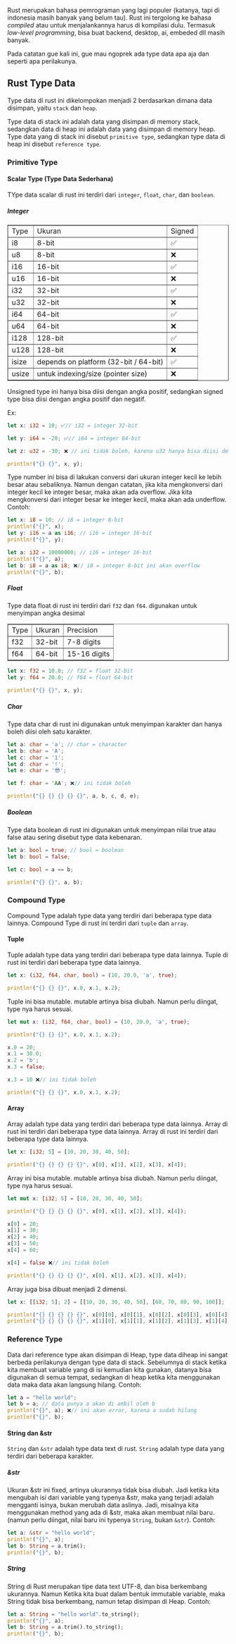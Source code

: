 Rust merupakan bahasa pemrograman yang lagi populer (katanya, tapi di indonesia masih banyak yang belum tau). Rust ini tergolong ke bahasa *compiled* atau untuk menjalankannya harus di kompilasi dulu. Termasuk *low-level programming*, bisa buat backend, desktop, ai, embeded dll masih banyak.

Pada catatan gue kali ini, gue mau ngoprek ada type data apa aja dan seperti apa perilakunya.

## Rust Type Data
Type data di rust ini dikelompokan menjadi 2 berdasarkan dimana data disimpan, yaitu `stack` dan `heap`.

Type data di stack ini adalah data yang disimpan di memory stack, sedangkan data di heap ini adalah data yang disimpan di memory heap. Type data yang di stack ini disebut `primitive type`, sedangkan type data di heap ini disebut `reference type`. 

### Primitive Type

#### Scalar Type (Type Data Sederhana)
TYpe data scalar di rust ini terdiri dari `integer`, `float`, `char`, dan `boolean`.

##### Integer
<table border="1" align="center" width="100%">
    <tr>
        <td>Type</td>
        <td>Ukuran</td>
        <td>Signed</td>
    </tr>
    <tr>
        <td>i8</td>
        <td>8-bit</td>
        <td>✅</td>
    </tr>
    <tr>
        <td>u8</td>
        <td>8-bit</td>
        <td>❌</td>
    </tr>
    <tr>
        <td>i16</td>
        <td>16-bit</td>
        <td>✅</td>
    </tr>
    <tr>
        <td>u16</td>
        <td>16-bit</td>
        <td>❌</td>
    </tr>
    <tr>
        <td>i32</td>
        <td>32-bit</td>
        <td>✅</td>
    </tr>
    <tr>
        <td>u32</td>
        <td>32-bit</td>
        <td>❌</td>
    </tr>
    <tr>
        <td>i64</td>
        <td>64-bit</td>
        <td>✅</td>
    </tr>
    <tr>
        <td>u64</td>
        <td>64-bit</td>
        <td>❌</td>
    </tr>
    <tr>
        <td>i128</td>
        <td>128-bit</td>
        <td>✅</td>
    </tr>
    <tr>
        <td>u128</td>
        <td>128-bit</td>
        <td>❌</td>
    </tr>
    <tr>
        <td>isize</td>
        <td>depends on platform (32-bit / 64-bit)</td>
        <td>✅</td>
    </tr>
    <tr>
        <td>usize</td>
        <td>untuk indexing/size (pointer size)</td>
        <td>❌</td>
    </tr>
</table>

Unsigned type ini hanya bisa diisi dengan angka positif, sedangkan signed type bisa diisi dengan angka positif dan negatif.

Ex:
```rust
let x: i32 = 10; ✅// i32 = integer 32-bit

let y: i64 = -20; ✅// i64 = integer 64-bit

let z: u32 = -30; ❌ // ini tidak boleh, karena u32 hanya bisa diisi dengan angka positif

println!("{} {}", x, y);
```

Type number ini bisa di lakukan conversi dari ukuran integer kecil ke lebih besar atau sebaliknya. Namun dengan catatan, jika kita mengkonversi dari integer kecil ke integer besar, maka akan ada overflow. Jika kita mengkonversi dari integer besar ke integer kecil, maka akan ada underflow. Contoh:
```rust
let x: i8 = 10; // i8 = integer 8-bit
println!("{}", x);
let y: i16 = a as i16; // i16 = integer 16-bit
println!("{}", y);

let a: i32 = 10000000; // i16 = integer 16-bit
println!("{}", a);
let b: i8 = a as i8; ❌// i8 = integer 8-bit ini akan overflow
println!("{}", b);
```

##### Float

Type data float di rust ini terdiri dari `f32` dan `f64`. digunakan untuk menyimpan angka desimal
<table border="1" align="center" width="100%">
    <tr>
        <td>Type</td>
        <td>Ukuran</td>
        <td>Precision</td>
    </tr>
    <tr>
        <td>f32</td>
        <td>32-bit</td>
        <td>7-8 digits</td>
    </tr>
    <tr>
        <td>f64</td>
        <td>64-bit</td>
        <td>15-16 digits</td>
    </tr>
</table>

```rust
let x: f32 = 10.0; // f32 = float 32-bit
let y: f64 = 20.0; // f64 = float 64-bit

println!("{} {}", x, y);
```

##### Char

Type data char di rust ini digunakan untuk menyimpan karakter dan hanya boleh diisi oleh satu karakter.
```rust
let a: char = 'a'; // char = character
let b: char = 'A';
let c: char = '1';
let d: char = '!';
let e: char = '😎';

let f: char = 'AA'; ❌// ini tidak boleh

println!("{} {} {} {} {}", a, b, c, d, e);
```

##### Boolean

Type data boolean di rust ini digunakan untuk menyimpan nilai true atau false atau sering disebut type data kebenaran.
```rust
let a: bool = true; // bool = boolean
let b: bool = false;

let c: bool = a == b;

println!("{} {}", a, b);
```

### Compound Type
Compound Type adalah type data yang terdiri dari beberapa type data lainnya. Compound Type di rust ini terdiri dari `tuple` dan `array`.

#### Tuple

Tuple adalah type data yang terdiri dari beberapa type data lainnya. Tuple di rust ini terdiri dari beberapa type data lainnya.
```rust
let x: (i32, f64, char, bool) = (10, 20.0, 'a', true);

println!("{} {} {}", x.0, x.1, x.2);
```

Tuple ini bisa mutable. mutable artinya bisa diubah. Namun perlu diingat, type nya harus sesuai.
```rust
let mut x: (i32, f64, char, bool) = (10, 20.0, 'a', true);

println!("{} {} {}", x.0, x.1, x.2);

x.0 = 20;
x.1 = 30.0;
x.2 = 'b';
x.3 = false;

x.3 = 10 ❌// ini tidak boleh

println!("{} {} {}", x.0, x.1, x.2);
```

#### Array

Array adalah type data yang terdiri dari beberapa type data lainnya. Array di rust ini terdiri dari beberapa type data lainnya. Array di rust ini terdiri dari beberapa type data lainnya.
```rust
let x: [i32; 5] = [10, 20, 30, 40, 50];

println!("{} {} {} {} {}", x[0], x[1], x[2], x[3], x[4]);
```

Array ini bisa mutable. mutable artinya bisa diubah. Namun perlu diingat, type nya harus sesuai.
```rust
let mut x: [i32; 5] = [10, 20, 30, 40, 50];

println!("{} {} {} {} {}", x[0], x[1], x[2], x[3], x[4]);

x[0] = 20;
x[1] = 30;
x[2] = 40;
x[3] = 50;
x[4] = 60;

x[4] = false ❌// ini tidak boleh

println!("{} {} {} {} {}", x[0], x[1], x[2], x[3], x[4]);
```
Array juga bisa dibuat menjadi 2 dimensi.
```rust
let x: [[i32; 5]; 2] = [[10, 20, 30, 40, 50], [60, 70, 80, 90, 100]];

println!("{} {} {} {} {}", x[0][0], x[0][1], x[0][2], x[0][3], x[0][4]);
println!("{} {} {} {} {}", x[1][0], x[1][1], x[1][2], x[1][3], x[1][4]);
```

### Reference Type
Data dari reference type akan disimpan di Heap, type data diheap ini sangat berbeda perilakunya dengan type data di stack. Sebelumnya di stack ketika kita membuat variable yang di isi kemudian kita gunakan, datanya bisa digunakan di semua tempat, sedangkan di heap ketika kita menggunakan data maka data akan langsung hilang. Contoh:
```rust
let a = "hello world";
let b = a; // data punya a akan di ambil oleh b
println!("{}", a); ❌// ini akan error, karena a sudah hilang
println!("{}", b);
```

#### String dan &str

`String` dan `&str` adalah type data text di rust. `String` adalah type data yang terdiri dari beberapa karakter.

##### &str

Ukuran &str ini fixed, artinya ukurannya tidak bisa diubah. Jadi ketika kita mengubah isi dari variable yang typenya &str, maka yang terjadi adalah mengganti isinya, bukan merubah data aslinya. Jadi, misalnya kita menggunakan method yang ada di &str, maka akan membuat nilai baru. (namun perlu diingat, nilai baru ini typenya `String`, bukan `&str`). Contoh:
```rust
let a: &str = "hello world";
println!("{}", a);
let b: String = a.trim();
println!("{}", b);
```

##### String
String di Rust merupakan tipe data text UTF-8, dan bisa berkembang ukurannya. Namun Ketika kita buat dalam bentuk immutable variable, maka String tidak bisa berkembang, namun tetap disimpan di Heap. Contoh:
```rust
let a: String = "hello world".to_string();
println!("{}", a);
let b: String = a.trim().to_string();
println!("{}", b);
```